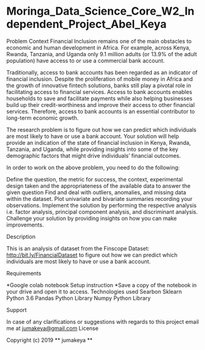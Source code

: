 # Moringa_Data_Science_Core_W2_Independent_Project_Abel_Keya

Problem Context
Financial Inclusion remains one of the main obstacles to economic and human development in Africa. For example, across Kenya, Rwanda, Tanzania, and Uganda only 9.1 million adults (or 13.9% of the adult population) have access to or use a commercial bank account.

Traditionally, access to bank accounts has been regarded as an indicator of financial inclusion. Despite the proliferation of mobile money in Africa and the growth of innovative fintech solutions, banks still play a pivotal role in facilitating access to financial services. Access to bank accounts enables households to save and facilitate payments while also helping businesses build up their credit-worthiness and improve their access to other financial services. Therefore, access to bank accounts is an essential contributor to long-term economic growth.

The research problem is to figure out how we can predict which individuals are most likely to have or use a bank account. Your solution will help provide an indication of the state of financial inclusion in Kenya, Rwanda, Tanzania, and Uganda, while providing insights into some of the key demographic factors that might drive individuals’ financial outcomes.

In order to work on the above problem, you need to do the following:

Define the question, the metric for success, the context, experimental design taken and the appropriateness of the available data to answer the given question
Find and deal with outliers, anomalies, and missing data within the dataset.
Plot univariate and bivariate summaries recording your observations.
Implement the solution by performing the respective analysis i.e. factor analysis, principal component analysis, and discriminant analysis.
Challenge your solution by providing insights on how you can make improvements.

Description

This is an analysis of  dataset from the Finscope Dataset: http://bit.ly/FinancialDataset to figure out how we can predict which individuals are most likely to have or use a bank account.

Requirements

*Google colab notebook
Setup instruction
*Save a copy of the notebook in your drive and open it to access.
Technologies used
Searbon
Sklearn
Python 3.6
Pandas Python Library
Numpy Python Library

Support

In case of any clarifications or suggestions with regards to this project email me at jumakeya@gmail.com
License



Copyright (c) 2019 ** jumakeya **







